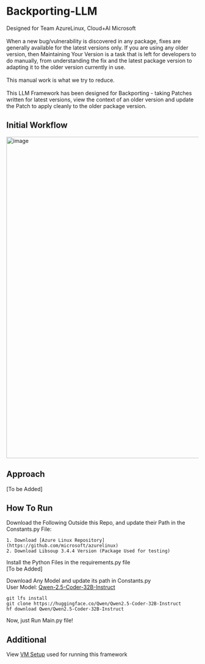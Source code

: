 # Backporting-LLM
Designed for Team AzureLinux, Cloud+AI Microsoft  
<br>When a new bug/vulnerability is discovered in any package, fixes are generally available for the latest versions only. If you are using any older version, then Maintaining Your Version is a task that is left for developers to do manually, from understanding the fix and the latest package version to adapting it to the older version currently in use.  
<br>This manual work is what we try to reduce.  
<br>This LLM Framework has been designed for Backporting - taking Patches written for latest versions, view the context of an older version and update the Patch to apply cleanly to the older package version.

## Initial Workflow
<img width="1490" height="842" alt="image" src="https://github.com/user-attachments/assets/d579bb83-9d6b-4c42-bcc9-d7a3accf1507" />

## Approach
[To be Added]

## How To Run
Download the Following Outside this Repo, and update their Path in the Constants.py File:
```
1. Download [Azure Linux Repository](https://github.com/microsoft/azurelinux)
2. Download Libsoup 3.4.4 Version (Package Used for testing)
```

Install the Python Files in the requirements.py file  
[To be Added]

Download Any Model and update its path in Constants.py  
User Model: [Qwen-2.5-Coder-32B-Instruct](https://huggingface.co/Qwen/Qwen2.5-Coder-32B-Instruct)
```
git lfs install
git clone https://huggingface.co/Qwen/Qwen2.5-Coder-32B-Instruct
hf download Qwen/Qwen2.5-Coder-32B-Instruct
```

Now, just Run Main.py file!

## Additional
View [VM Setup](https://www.notion.so/VM-setup-2493774dee53802d8378ffbd953f1a0e?source=copy_link) used for running this framework
